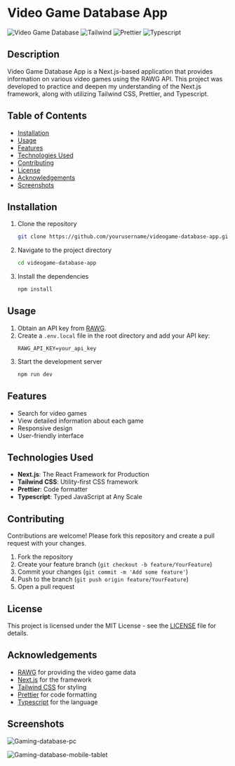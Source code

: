 # Video Game Database App

![Video Game Database](https://img.shields.io/badge/Video%20Game%20Database-Next.js-blue.svg)
![Tailwind](https://img.shields.io/badge/Styled%20with-Tailwind%20CSS-green.svg)
![Prettier](https://img.shields.io/badge/Code%20Formatter-Prettier-orange.svg)
![Typescript](https://img.shields.io/badge/Language-Typescript-blue.svg)

## Description

Video Game Database App is a Next.js-based application that provides information on various video games using the RAWG API. This project was developed to practice and deepen my understanding of the Next.js framework, along with utilizing Tailwind CSS, Prettier, and Typescript.

## Table of Contents

- [Installation](#installation)
- [Usage](#usage)
- [Features](#features)
- [Technologies Used](#technologies-used)
- [Contributing](#contributing)
- [License](#license)
- [Acknowledgements](#acknowledgements)
- [Screenshots](#screenshots)

## Installation

1. Clone the repository
   ```bash
   git clone https://github.com/yourusername/videogame-database-app.git
   ```
2. Navigate to the project directory
   ```bash
   cd videogame-database-app
   ```
3. Install the dependencies
   ```bash
   npm install
   ```

## Usage

1. Obtain an API key from [RAWG](https://rawg.io/apidocs).
2. Create a `.env.local` file in the root directory and add your API key:
   ```plaintext
   RAWG_API_KEY=your_api_key
   ```
3. Start the development server
   ```bash
   npm run dev
   ```

## Features

- Search for video games
- View detailed information about each game
- Responsive design
- User-friendly interface

## Technologies Used

- **Next.js**: The React Framework for Production
- **Tailwind CSS**: Utility-first CSS framework
- **Prettier**: Code formatter
- **Typescript**: Typed JavaScript at Any Scale

## Contributing

Contributions are welcome! Please fork this repository and create a pull request with your changes.

1. Fork the repository
2. Create your feature branch (`git checkout -b feature/YourFeature`)
3. Commit your changes (`git commit -m 'Add some feature'`)
4. Push to the branch (`git push origin feature/YourFeature`)
5. Open a pull request

## License

This project is licensed under the MIT License - see the [LICENSE](LICENSE) file for details.

## Acknowledgements

- [RAWG](https://rawg.io/) for providing the video game data
- [Next.js](https://nextjs.org/) for the framework
- [Tailwind CSS](https://tailwindcss.com/) for styling
- [Prettier](https://prettier.io/) for code formatting
- [Typescript](https://www.typescriptlang.org/) for the language

## Screenshots

![Gaming-database-pc](https://github.com/tamasposta/Next.js-Gaming-Database/assets/134706837/39b9800f-58db-4d59-b7bc-cd8c515c1d4d)

![Gaming-database-mobile-tablet](https://github.com/tamasposta/Next.js-Gaming-Database/assets/134706837/1cb9534e-b225-45e2-b3a0-de1a5fcf9b22)

